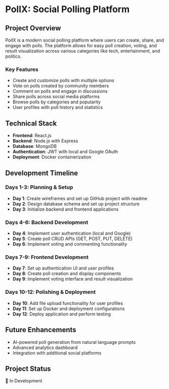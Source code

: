 # PollX: Social Polling Platform

## Project Overview
PollX is a modern social polling platform where users can create, share, and engage with polls. The platform allows for easy poll creation, voting, and result visualization across various categories like tech, entertainment, and politics.

### Key Features
- Create and customize polls with multiple options
- Vote on polls created by community members
- Comment on polls and engage in discussions
- Share polls across social media platforms
- Browse polls by categories and popularity
- User profiles with poll history and statistics

## Technical Stack
- **Frontend**: React.js
- **Backend**: Node.js with Express
- **Database**: MongoDB
- **Authentication**: JWT with local and Google OAuth
- **Deployment**: Docker containerization

## Development Timeline

### Days 1-3: Planning & Setup
- **Day 1**: Create wireframes and set up GitHub project with readme
- **Day 2**: Design database schema and set up project structure
- **Day 3**: Initialize backend and frontend applications

### Days 4-6: Backend Development
- **Day 4**: Implement user authentication (local and Google)
- **Day 5**: Create poll CRUD APIs (GET, POST, PUT, DELETE)
- **Day 6**: Implement voting and commenting functionality

### Days 7-9: Frontend Development
- **Day 7**: Set up authentication UI and user profiles
- **Day 8**: Create poll creation and display components
- **Day 9**: Implement voting interface and result visualization

### Days 10-12: Polishing & Deployment
- **Day 10**: Add file upload functionality for user profiles
- **Day 11**: Set up Docker and deployment configurations
- **Day 12**: Deploy application and perform testing

## Future Enhancements
- AI-powered poll generation from natural language prompts
- Advanced analytics dashboard
- Integration with additional social platforms


## Project Status
🚀 In Development
